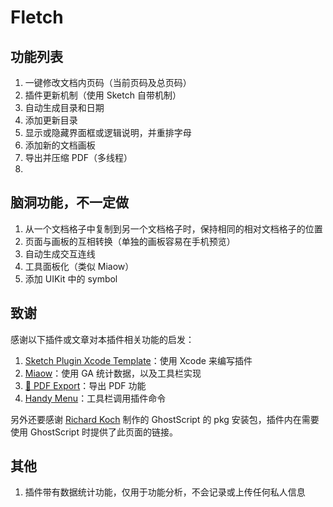 # Fletch


## 功能列表
1. 一键修改文档内页码（当前页码及总页码）
2. 插件更新机制（使用 Sketch 自带机制）
3. 自动生成目录和日期
4. 添加更新目录
5. 显示或隐藏界面框或逻辑说明，并重排字母
6. 添加新的文档画板
7. 导出并压缩 PDF（多线程）
8. 


## 脑洞功能，不一定做
1. 从一个文档格子中复制到另一个文档格子时，保持相同的相对文档格子的位置
2. 页面与画板的互相转换（单独的画板容易在手机预览）
3. 自动生成交互连线
4. 工具面板化（类似 Miaow） 
5. 添加 UIKit 中的 symbol

## 致谢
感谢以下插件或文章对本插件相关功能的启发：
1. [Sketch Plugin Xcode Template](https://blog.magicsketch.io/sketch-plugin-xcode-template-c8236a6f7fff)：使用 Xcode 来编写插件
2. [Miaow](https://github.com/weixin/Miaow)：使用 GA 统计数据，以及工具栏实现
3. [📕 PDF Export](https://github.com/DWilliames/PDF-export-sketch-plugin)：导出 PDF 功能
4. [Handy Menu](https://github.com/sergeishere/HandyMenu-SketchPlugin)：工具栏调用插件命令

另外还要感谢 [Richard Koch](https://pages.uoregon.edu/koch/) 制作的 GhostScript 的 pkg 安装包，插件内在需要使用 GhostScript 时提供了此页面的链接。

## 其他
1. 插件带有数据统计功能，仅用于功能分析，不会记录或上传任何私人信息

